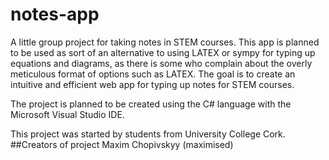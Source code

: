 # notes-app
A little group project for taking notes in STEM courses.
This app is planned to be used as sort of an alternative to using LATEX or sympy for typing up equations and diagrams, as there is some who complain about the overly meticulous format of options such as LATEX.
The goal is to create an intuitive and efficient web app for typing up notes for STEM courses.

The project is planned to be created using the C# language with the Microsoft Visual Studio IDE.

This project was started by students from University College Cork.
##Creators of project
Maxim Chopivskyy (maximised)

